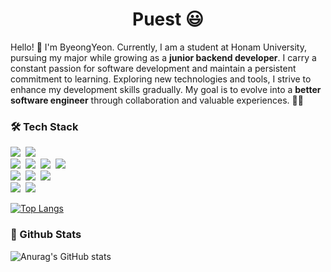 <div align="center">
  
# Puest 😃 
</div>

Hello! 👋 I'm ByeongYeon. Currently, I am a student at Honam University, pursuing my major while growing as a __junior backend developer__. I carry a constant passion for software development and maintain a persistent commitment to learning. Exploring new technologies and tools, I strive to enhance my development skills gradually. My goal is to evolve into a __better software engineer__ through collaboration and valuable experiences. 🌱✨  

### 🛠️ Tech Stack
<p align="left">
  <img src="https://img.shields.io/badge/Java-007396?style=flat-square&logo=Java&logoColor=white"/></a>&nbsp
  <img src="https://img.shields.io/badge/spring-6DB33F?style=flat-square&logo=spring&logoColor=white"/></a>&nbsp
  </br>
  <img src="https://img.shields.io/badge/Kotlin-7F52FF?style=flat-square&logo=Kotlin&logoColor=white"/></a>&nbsp
  <img src="https://img.shields.io/badge/html5-E34F26?style=flat-square&logo=html5&logoColor=white"/></a>&nbsp
  <img src="https://img.shields.io/badge/css3-1572B6?style=flat-square&logo=css3&logoColor=white"/></a>&nbsp
  <img src="https://img.shields.io/badge/javascript-F7DF1E?style=flat-square&logo=javascript&logoColor=white"/></a>&nbsp
  </br>
  <img src="https://img.shields.io/badge/firebase-FFCA28?style=flat-square&logo=firebase&logoColor=white"/></a>&nbsp
  <img src="https://img.shields.io/badge/github-181717?style=flat-square&logo=github&logoColor=white"/></a>&nbsp
  <img src="https://img.shields.io/badge/git-F05032?style=flat-square&logo=git&logoColor=white"/></a>&nbsp 
  </br>
  <img src="https://img.shields.io/badge/intellijidea-000000?style=flat-square&logo=intellijidea&logoColor=white"/></a>&nbsp
  <img src="https://img.shields.io/badge/eclipseide-2C2255?style=flat-square&logo=eclipseide&logoColor=white"/></a>&nbsp
  
  [![Top Langs](https://github-readme-stats.vercel.app/api/top-langs/?username=Puest)](https://github.com/anuraghazra/github-readme-stats)
</p>

### 📑 Github Stats
![Anurag's GitHub stats](https://github-readme-stats.vercel.app/api?username=Puest&hide=contribs,prs&show_icons=true&theme=vue)

